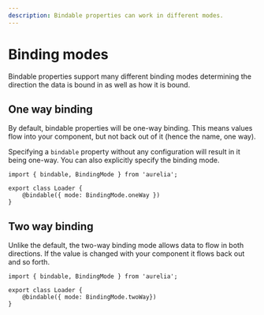 ```yaml
---
description: Bindable properties can work in different modes.
---
```


# Binding modes

Bindable properties support many different binding modes determining the direction the data is bound in as well as how it is bound.

## One way binding

By default, bindable properties will be one-way binding. This means values flow into your component, but not back out of it \(hence the name, one way\).

Specifying a `bindable` property without any configuration will result in it being one-way. You can also explicitly specify the binding mode.

```text
import { bindable, BindingMode } from 'aurelia';

export class Loader {
    @bindable({ mode: BindingMode.oneWay })
}
```

## Two way binding

Unlike the default, the two-way binding mode allows data to flow in both directions. If the value is changed with your component it flows back out and so forth.

```text
import { bindable, BindingMode } from 'aurelia';

export class Loader {
    @bindable({ mode: BindingMode.twoWay})
}
```

